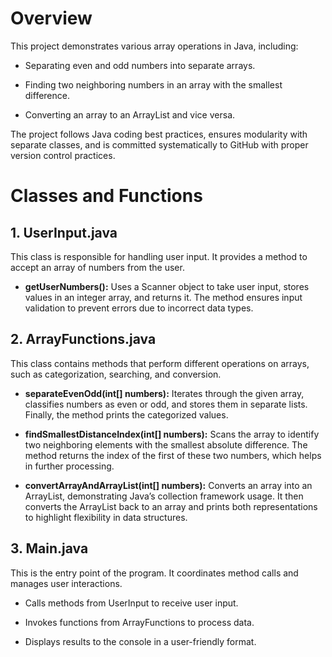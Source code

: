 # Overview

This project demonstrates various array operations in Java, including:

- Separating even and odd numbers into separate arrays.

- Finding two neighboring numbers in an array with the smallest difference.

- Converting an array to an ArrayList and vice versa.

The project follows Java coding best practices, ensures modularity with separate classes, and is committed systematically to GitHub with proper version control practices.

# Classes and Functions

## 1. UserInput.java

This class is responsible for handling user input. It provides a method to accept an array of numbers from the user.

- **getUserNumbers():** Uses a Scanner object to take user input, stores values in an integer array, and returns it. The method ensures input validation to prevent errors due to incorrect data types.

## 2. ArrayFunctions.java

This class contains methods that perform different operations on arrays, such as categorization, searching, and conversion.

- **separateEvenOdd(int[] numbers):** Iterates through the given array, classifies numbers as even or odd, and stores them in separate lists. Finally, the method prints the categorized values.

- **findSmallestDistanceIndex(int[] numbers):** Scans the array to identify two neighboring elements with the smallest absolute difference. The method returns the index of the first of these two numbers, which helps in further processing.

- **convertArrayAndArrayList(int[] numbers):** Converts an array into an ArrayList, demonstrating Java’s collection framework usage. It then converts the ArrayList back to an array and prints both representations to highlight flexibility in data structures.

## 3. Main.java

This is the entry point of the program. It coordinates method calls and manages user interactions.

- Calls methods from UserInput to receive user input.

- Invokes functions from ArrayFunctions to process data.

- Displays results to the console in a user-friendly format.
